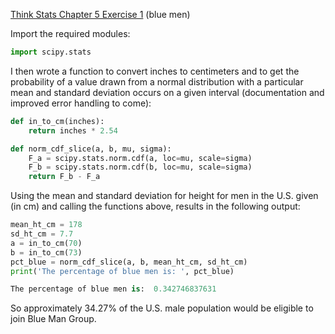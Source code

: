 [Think Stats Chapter 5 Exercise 1](http://greenteapress.com/thinkstats2/html/thinkstats2006.html#toc50) (blue men)

Import the required modules:

```python
import scipy.stats
```

I then wrote a function to convert inches to centimeters and to get the probability of a value drawn from a normal distribution with a particular mean and standard deviation occurs on a given interval (documentation and improved error handling to come):

```python
def in_to_cm(inches):
    return inches * 2.54

def norm_cdf_slice(a, b, mu, sigma):
    F_a = scipy.stats.norm.cdf(a, loc=mu, scale=sigma)
    F_b = scipy.stats.norm.cdf(b, loc=mu, scale=sigma)
    return F_b - F_a
```

Using the mean and standard deviation for height for men in the U.S. given (in cm) and calling the functions above, results in the following output:

```python
mean_ht_cm = 178
sd_ht_cm = 7.7
a = in_to_cm(70)
b = in_to_cm(73)
pct_blue = norm_cdf_slice(a, b, mean_ht_cm, sd_ht_cm)
print('The percentage of blue men is: ', pct_blue)
```
```python
The percentage of blue men is:  0.342746837631
```

So approximately 34.27% of the U.S. male population would be eligible to join Blue Man Group. 
